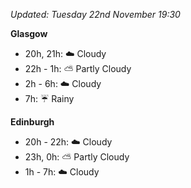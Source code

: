 *Updated: Tuesday 22nd November 19:30*

**Glasgow**

* 20h, 21h: :cloud: Cloudy
* 22h - 1h: :partly_sunny: Partly Cloudy
* 2h - 6h: :cloud: Cloudy
* 7h: :umbrella: Rainy

**Edinburgh**

* 20h - 22h: :cloud: Cloudy
* 23h, 0h: :partly_sunny: Partly Cloudy
* 1h - 7h: :cloud: Cloudy
